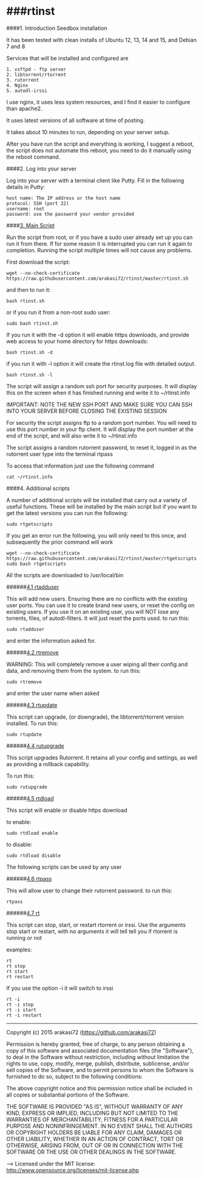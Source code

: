 ###rtinst
======

####1. Introduction
Seedbox installation

It has been tested with clean installs of Ubuntu 12, 13, 14 and 15, and Debian 7 and 8

Services that will be installed and configured are

	1. vsftpd - ftp server
	2. libtorrent/rtorrent
	3. rutorrent
	4. Nginx
	5. autodl-irssi

I use nginx, it uses less system resources, and I find it easier to configure than apache2.

It uses latest versions of all software at time of posting.

It takes about 10 minutes to run, depending on your server setup.

After you have run the script and everything is working, I suggest a reboot, the script does not automate this reboot, you need to do it manually using the reboot command.

####2. Log into your server

Log into your server with a terminal client like Putty. Fill in the following details in Putty: 

	host name: The IP address or the host name
	protocol: SSH (port 22)
	username: root
	password: use the password your vendor provided

####[3. Main Script](rtinst.sh)

Run the script from root, or if you have a sudo user already set up you can run it from there. If for some reason it is interrupted you can run it again to completion. Running the script multiple times will not cause any problems.

First download the script:

	wget --no-check-certificate https://raw.githubusercontent.com/arakasi72/rtinst/master/rtinst.sh

and then to run it:

	bash rtinst.sh

or if you run it from a non-root sudo user:

	sudo bash rtinst.sh

If you run it with the -d option it will enable https downloads, and provide web access to your home directory for https downloads:

	bash rtinst.sh -d

if you run it with -l option it will create the rtinst.log file with detailed output. 

	bash rtinst.sh -l


The script will assign a random ssh port for security purposes. It will display this on the screen when it has finished running and write it to ~/rtinst.info

IMPORTANT: NOTE THE NEW SSH PORT AND MAKE SURE YOU CAN SSH INTO YOUR SERVER BEFORE CLOSING THE EXISTING SESSION

For security the script assigns ftp to a random port number. You will need to use this port number in your ftp client. It will display the port number at the end of the script, and will also write it to ~/rtinst.info

The script assigns a random rutorrent password, to reset it, logged in as the rutorrent user type into the terminal rtpass

To access that information just use the following command

	cat ~/rtinst.info

####4. Additional scripts

A number of additional scripts will be installed that carry out a variety of useful functions. These will be installed by the main script but if you want to get the latest versions you can run the following:

	sudo rtgetscripts

If you get an error run the following, you will only need to this once, and subsequently the prior command will work

	wget --no-check-certificate https://raw.githubusercontent.com/arakasi72/rtinst/master/rtgetscripts
	sudo bash rtgetscripts
	
All the scripts are downloaded to /usr/local/bin

######[4.1 rtadduser](rtadduser)

This will add new users. Ensuring there are no conflicts with the existing user ports. You can use it to create brand new users, or reset the config on existing users. If you use it on an existing user, you will NOT lose any torrents, files, of autodl-filters. It will just reset the ports used.
to run this:

	sudo rtadduser
and enter the information asked for.

######[4.2 rtremove](rtremove)

WARNING: This will completely remove a user wiping all their config and data, and removing them from the system.
to run this:

	sudo rtremove

and enter the user name when asked

######[4.3 rtupdate](rtupdate)

This script can upgrade, (or downgrade), the libtorrent/rtorrent version installed. To run this:

	sudo rtupdate

######[4.4 rutupgrade](rutupgrade)

This script upgrades Rutorrent. It retains all your config and settings, as well as providing a rollback capability.

To run this:

	sudo rutupgrade

######[4.5 rtdload](rtdload)

This script will enable or disable https download

to enable:

	sudo rtdload enable

to disable:

	sudo rtdload disable

The following scripts can be used by any user

######[4.6 rtpass](rtpass)

This will allow user to change their rutorrent password.
to run this:

	rtpass

######[4.7 rt](rt)

This script can stop, start, or restart rtorrent or irssi. Use the arguments stop start or restart, with no arguments it will tell tell you if rtorrent is running or not

examples: 

	rt
	rt stop
	rt start
	rt restart

If you use the option -i it will switch to irssi

 	rt -i
	rt -i stop
	rt -i start
	rt -i restart


-------------------------------------------------------------------------

 Copyright (c) 2015 arakasi72 (https://github.com/arakasi72)

Permission is hereby granted, free of charge, to any person obtaining a copy of this software and associated documentation files (the "Software"), to deal in the Software without restriction, including without limitation the rights to use, copy, modify, merge, publish, distribute, sublicense, and/or sell copies of the Software, and to permit persons to whom the Software is furnished to do so, subject to the following conditions: 

The above copyright notice and this permission notice shall be included in all copies or substantial portions of the Software. 

THE SOFTWARE IS PROVIDED "AS IS", WITHOUT WARRANTY OF ANY KIND, EXPRESS OR IMPLIED, INCLUDING BUT NOT LIMITED TO THE WARRANTIES OF MERCHANTABILITY, FITNESS FOR A PARTICULAR PURPOSE AND NONINFRINGEMENT. IN NO EVENT SHALL THE AUTHORS OR COPYRIGHT HOLDERS BE LIABLE FOR ANY CLAIM, DAMAGES OR OTHER LIABILITY, WHETHER IN AN ACTION OF CONTRACT, TORT OR OTHERWISE, ARISING FROM, OUT OF OR IN CONNECTION WITH THE SOFTWARE OR THE USE OR OTHER DEALINGS IN THE SOFTWARE.

 --> Licensed under the MIT license: http://www.opensource.org/licenses/mit-license.php

